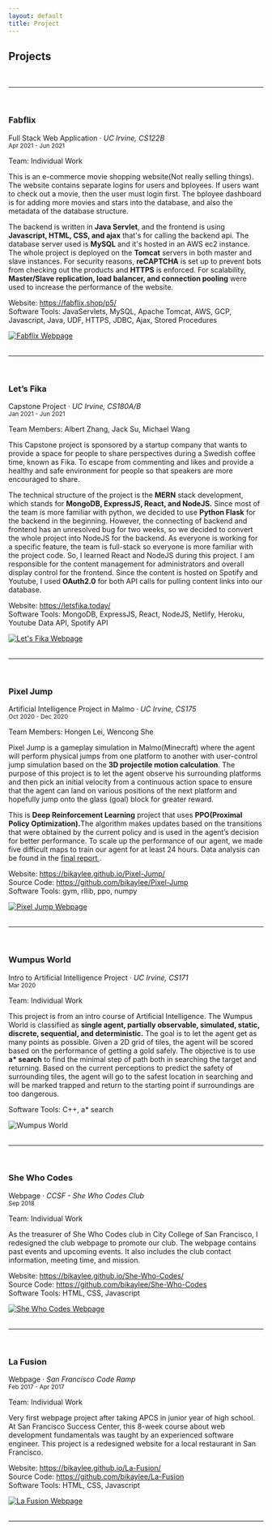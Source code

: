 ```yaml
---
layout: default
title: Project
---
```


<h2> Projects </h2>

<br>
<hr>
<br>

<div class="row">
    <div class="col-sm-8" >
        <div class="container">
            <h3> 
                Fabflix 
            </h3>
            <p>
                Full Stack Web Application &middot; 
                <i>
                    UC Irvine, CS122B
                </i>
                <br>
                <small>
                    Apr 2021 - Jun 2021
                </small>
            </p>
            <p>
                Team: Individual Work
            </p>
            <p>
                This is an e-commerce movie shopping website(Not really selling things). The website contains separate logins for users and bployees. If users want to check out a movie, then the user must login first. The bployee dashboard is for adding more movies and stars into the database, and also the metadata of the database structure.
            </p>
            <p>
                The backend is written in <b>Java Servlet</b>, and the frontend is using <b>Javascript, HTML, CSS, and ajax</b> that's for calling the backend api. The database server used is <b>MySQL</b> and it's hosted in an AWS ec2 instance. The whole project is deployed on the <b>Tomcat</b> servers in both master and slave instances. For security reasons, <b>reCAPTCHA</b> is set up to prevent bots from checking out the products and <b>HTTPS</b> is enforced. For scalability, <b>Master/Slave replication, load balancer, and connection pooling</b> were used to increase the performance of the website.
            </p>
            <p>
                Website: 
                <a href="https://fabflix.shop/p5/">
                    https://fabflix.shop/p5/
                </a>
                <br>
                Software Tools: JavaServlets, MySQL, Apache Tomcat, AWS, GCP, Javascript, Java, UDF, HTTPS, JDBC, Ajax, Stored Procedures
            </p>
        </div>
    </div>
    <div class="col-sm-4">
            <a href="https://fabflix.shop/p5/">
                <img src="img/fabflix.png" alt="Fabflix Webpage">
            </a>
    </div>
</div>

<br>
<hr>
<br>

<div class="row">
    <div class="col-sm-8">
        <div class="container">
            <h3> 
                Let’s Fika 
            </h3>
            <p>
                Capstone Project &middot; 
                <i>
                    UC Irvine, CS180A/B
                </i>
                <br>
                <small>
                    Jan 2021 - Jun 2021
                </small>
            </p>
            <p>
                Team Members: Albert Zhang, Jack Su, Michael Wang
            </p>
            <p>
                This Capstone project is sponsored by a startup company that wants to provide a space for people to share perspectives during a Swedish coffee time, known as Fika. To escape from commenting and likes and provide a healthy and safe environment for people so that speakers are more encouraged to share.
            </p>
            <p>
                The technical structure of the project is the <b>MERN</b> stack development, which stands for <b>MongoDB, ExpressJS, React, and NodeJS.</b> Since most of the team is more familiar with python, we decided to use <b>Python Flask</b> for the backend in the beginning. However, the connecting of backend and frontend has an unresolved bug for two weeks, so we decided to convert the whole project into NodeJS for the backend. As everyone is working for a specific feature, the team is full-stack so everyone is more familiar with the project code. So, I learned React and NodeJS during this project. I am responsible for the content management for administrators and overall display control for the frontend. Since the content is hosted on Spotify and Youtube, I used <b>OAuth2.0</b> for both API calls for pulling content links into our database.
            </p>
            <p>
                Website: 
                <a href="https://letsfika.today/">
                    https://letsfika.today/ 
                </a>
                <br>
                Software Tools: MongoDB, ExpressJS, React, NodeJS, Netlify, Heroku, Youtube Data API, Spotify API
            </p>
        </div>
    </div>
    <div class="col-sm-4">
        <a href="https://letsfika.today/">
            <img src="img/letsfika.png" alt="Let's Fika Webpage">
        </a>
    </div>
</div>

<br>
<hr>
<br>

<div class="row">
    <div class="col-sm-8">
        <div class="container">
            <h3> 
                Pixel Jump 
            </h3>
            <p>
                Artificial Intelligence Project in Malmo &middot; 
                <i>
                    UC Irvine, CS175
                </i>
                <br>
                <small>
                    Oct 2020 - Dec 2020
                </small>
            </p>
            <p>
                Team Members: Hongen Lei, Wencong She
            </p>
            <p>
                Pixel Jump is a gameplay simulation in Malmo(Minecraft) where the agent will perform physical jumps from one platform to another with user-control jump simulation based on the <b> 3D projectile motion calculation</b>. The purpose of this project is to let the agent observe his surrounding platforms and then pick an initial velocity from a continuous action space to ensure that the agent can land on various positions of the next platform and hopefully jump onto the glass (goal) block for greater reward.
            </p>
            <p>
                This is <b>Deep Reinforcement Learning</b> project that uses <b>PPO(Proximal Policy Optimization).</b>The algorithm makes updates based on the transitions that were obtained by the current policy and is used in the agent’s decision for better performance. To scale up the performance of our agent, we made five difficult maps to train our agent for at least 24 hours. Data analysis can be found in the 
                <a href="https://bikaylee.github.io/Pixel-Jump/final.html">
                    final report
                </a>.
            </p>
            <p>
                Website: 
                <a href="https://bikaylee.github.io/Pixel-Jump/">
                    https://bikaylee.github.io/Pixel-Jump/
                </a>
                <br>
                Source Code: 
                <a href="https://github.com/bikaylee/Pixel-Jump">
                    https://github.com/bikaylee/Pixel-Jump
                </a>
                <br>
                Software Tools: gym, rllib, ppo, numpy
            </p>
        </div>
    </div>
    <div class="col-sm-4">
        <a href="https://bikaylee.github.io/Pixel-Jump/">
            <img src="img/pixeljump.gif" alt="Pixel Jump Webpage">
        </a>
    </div>
</div>

<br>
<hr>
<br>

<div class="row">
    <div class="col-sm-8">
        <div class="container">
            <h3> 
                Wumpus World 
            </h3>
            <p>
                Intro to Artificial Intelligence Project &middot; 
                <i>
                    UC Irvine, CS171
                </i>
                <br>
                <small>
                    Mar 2020
                </small>
            </p>
            <p>
                Team: Individual Work
            </p>
            <p>
                This project is from an intro course of Artificial Intelligence. The Wumpus World is classified as <b>single agent, partially observable, simulated, static, discrete, sequential, and deterministic.</b> The goal is to let the agent get as many points as possible. Given a 2D grid of tiles, the agent will be scored based on the performance of getting a gold safely. The objective is to use <b>a* search</b> to find the minimal step of path both in searching the target and returning. Based on the current perceptions to predict the safety of surrounding tiles, the agent will go to the safest location in searching and will be marked trapped and return to the starting point if surroundings are too dangerous.
            </p>
            <p>
                Software Tools: C++, a* search
            </p>
        </div>
    </div>
    <div class="col-sm-4">
            <img src="img/wumpusworld.png" alt="Wumpus World">
    </div>
</div>

<br>
<hr>
<br>

<div class="row">
    <div class="col-sm-8">
        <div class="container">
            <h3>
                She Who Codes 
            </h3>
            <p>
                Webpage &middot; 
                <i> 
                    CCSF - She Who Codes Club 
                </i> 
                <br>
                <small>
                    Sep 2018
                </small>
            </p>
            <p>
                Team: Individual Work
            </p>
            <p>
                As the treasurer of She Who Codes club in City College of San Francisco, I redesigned the club webpage to promote our club. The webpage contains past events and upcoming events. It also includes the club contact information, meeting time, and mission.
            </p>
            <p>
                Website: 
                <a href="https://bikaylee.github.io/She-Who-Codes/">
                    https://bikaylee.github.io/She-Who-Codes/
                </a>
                <br>
                Source Code: 
                <a href="https://github.com/bikaylee/She-Who-Codes">
                https://github.com/bikaylee/She-Who-Codes
                </a>
                <br>
                Software Tools: HTML, CSS, Javascript
            </p>
        </div>
    </div>
    <div class="col-sm-4">
        <a href="https://bikaylee.github.io/She-Who-Codes/">
            <img src="img/shewhocodes.png" alt="She Who Codes Webpage">
        </a>
    </div>
</div>

<br>
<hr>
<br>
<div class="row">
    <div class="col-sm-8">
        <div class="container">
            <h3> 
                La Fusion 
            </h3>
            <p>
                Webpage &middot; 
                <i>
                    San Francisco Code Ramp
                </i>  
                <br>
                <small>
                    Feb 2017 - Apr 2017
                </small>
            </p>
            <p>
            Team: Individual Work
            </p>
            <p>
                Very first webpage project after taking APCS in junior year of high school. At San Francisco Success Center, this 8-week course about web development fundamentals was taught by an experienced software engineer. This project is a redesigned website for a local restaurant in San Francisco.
            </p>
            <p>
                Website: 
                <a href="https://bikaylee.github.io/La-Fusion/">
                    https://bikaylee.github.io/La-Fusion/
                </a> 
                <br>
                Source Code: 
                <a href="https://github.com/bikaylee/La-Fusion">
                    https://github.com/bikaylee/La-Fusion
                </a>
                <br>
                Software Tools: HTML, CSS, Javascript
            </p>
        </div>
    </div>
    <div class="col-sm-4">
        <a href="https://bikaylee.github.io/La-Fusion/">
            <img src="img/lafusion.png" alt="La Fusion Webpage">
        </a>
    </div>
</div>

<br>
<hr>
